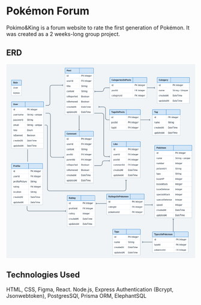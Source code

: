 # Pokémon Forum
Pokimo&King is a forum website to rate the first generation of Pokémon. It was created as a 2 weeks-long group project.


## ERD
![ERD](assets/pokemon-erd.png)

## Technologies Used
HTML, CSS, Figma, React. Node.js, Express Authentication (Bcrypt, Jsonwebtoken), PostgresSQl, Prisma ORM, ElephantSQL
